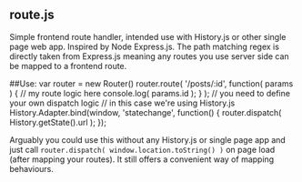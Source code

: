 ## route.js
Simple frontend route handler, intended use with History.js or other single page web app. Inspired by Node Express.js. The path matching regex is directly taken from Express.js meaning any routes you use server side can be mapped to a frontend route.

##Use:
    var router = new Router()
    router.route( '/posts/:id', function( params ) {
	    // my route logic here
	    console.log( params.id );
    } );
    // you need to define your own dispatch logic
    // in this case we're using History.js
    History.Adapter.bind(window, 'statechange', function() {
        router.dispatch( History.getState().url );
    });
    
Arguably you could use this without any History.js or single page app and just call `router.dispatch( window.location.toString() )` on page load (after mapping your routes). It still offers a convenient way of mapping behaviours.
